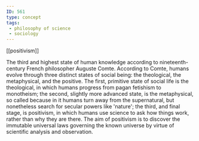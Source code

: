 ```yaml
---
ID: 561
type: concept
tags: 
 - philosophy of science
 - sociology
---
```


[[positivism]]

 The third and
highest state of human knowledge according to nineteenth-century French
philosopher Auguste Comte. According to Comte, humans evolve through
three distinct states of social being: the theological, the
metaphysical, and the positive. The first, primitive state of social
life is the theological, in which humans progress from pagan fetishism
to monotheism; the second, slightly more advanced state, is the
metaphysical, so called because in it humans turn away from the
supernatural, but nonetheless search for secular powers like 'nature';
the third, and final stage, is positivism, in which humans use science
to ask how things work, rather than why they are there. The aim of
positivism is to discover the immutable universal laws governing the
known universe by virtue of scientific analysis and observation.
